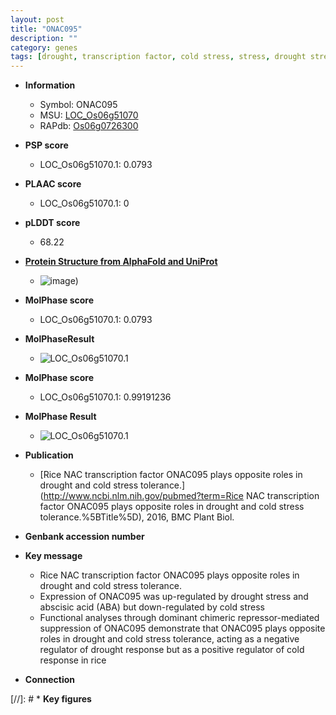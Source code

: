 ```yaml
---
layout: post
title: "ONAC095"
description: ""
category: genes
tags: [drought, transcription factor, cold stress, stress, drought stress, drought stress , abscisic acid, stress tolerance]
---
```


* **Information**  
    + Symbol: ONAC095  
    + MSU: [LOC_Os06g51070](http://rice.plantbiology.msu.edu/cgi-bin/ORF_infopage.cgi?orf=LOC_Os06g51070)  
    + RAPdb: [Os06g0726300](http://rapdb.dna.affrc.go.jp/viewer/gbrowse_details/irgsp1?name=Os06g0726300)  

* **PSP score**  
    + LOC_Os06g51070.1: 0.0793 

* **PLAAC score**  
    + LOC_Os06g51070.1: 0 

* **pLDDT score**
    + 68.22

* **[Protein Structure from AlphaFold and UniProt](https://www.uniprot.org/uniprotkb/A0A0P0X1Q6/entry#structure)**
    + ![image](https://ricepsp.github.io/images/A/AF-A0A0P0X1Q6-F1.png))

* **MolPhase score**
    + LOC_Os06g51070.1: 0.0793

* **MolPhaseResult**
    + ![LOC_Os06g51070.1](https://ricepsp.github.io/pictures/LOC_Os06g/LOC_Os06g51070.1.png)

* **MolPhase score**
    + LOC_Os06g51070.1: 0.99191236

* **MolPhase Result**
    + ![LOC_Os06g51070.1](https://304243504.github.io/Pictures/LOC_Os06g/LOC_Os06g51070.1.png)

* **Publication**  
    + [Rice NAC transcription factor ONAC095 plays opposite roles in drought and cold stress tolerance.](http://www.ncbi.nlm.nih.gov/pubmed?term=Rice NAC transcription factor ONAC095 plays opposite roles in drought and cold stress tolerance.%5BTitle%5D), 2016, BMC Plant Biol.

* **Genbank accession number**  

* **Key message**  
    + Rice NAC transcription factor ONAC095 plays opposite roles in drought and cold stress tolerance.
    + Expression of ONAC095 was up-regulated by drought stress and abscisic acid (ABA) but down-regulated by cold stress
    + Functional analyses through dominant chimeric repressor-mediated suppression of ONAC095 demonstrate that ONAC095 plays opposite roles in drought and cold stress tolerance, acting as a negative regulator of drought response but as a positive regulator of cold response in rice

* **Connection**  

[//]: # * **Key figures**  


